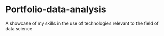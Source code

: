 # Portfolio-data-analysis
A showcase of my skills in the use of technologies relevant to the field of data science
